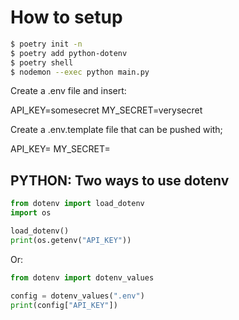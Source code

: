 # How to setup

```bash
$ poetry init -n
$ poetry add python-dotenv
$ poetry shell
$ nodemon --exec python main.py
```

Create a .env file and insert:

API_KEY=somesecret
MY_SECRET=verysecret

Create a .env.template file that can be pushed with;

API_KEY=
MY_SECRET=

## PYTHON: Two ways to use dotenv

```py
from dotenv import load_dotenv
import os

load_dotenv()
print(os.getenv("API_KEY"))
```

Or:

```py
from dotenv import dotenv_values

config = dotenv_values(".env")
print(config["API_KEY"])
```